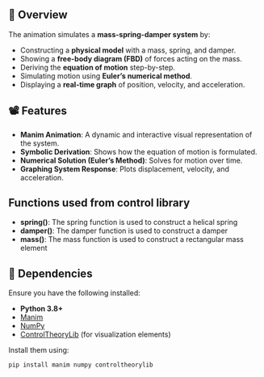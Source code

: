 ## 📌 Overview

The animation simulates a **mass-spring-damper system** by:
- Constructing a **physical model** with a mass, spring, and damper.
- Showing a **free-body diagram (FBD)** of forces acting on the mass.
- Deriving the **equation of motion** step-by-step.
- Simulating motion using **Euler’s numerical method**.
- Displaying a **real-time graph** of position, velocity, and acceleration.

## 📽️ Features 

- **Manim Animation**: A dynamic and interactive visual representation of the system.
- **Symbolic Derivation**: Shows how the equation of motion is formulated.
- **Numerical Solution (Euler’s Method)**: Solves for motion over time.
- **Graphing System Response**: Plots displacement, velocity, and acceleration.

## Functions used from control library

- **spring()**: The spring function is used to construct a helical spring  
- **damper()**: The damper function is used to construct a damper
- **mass()**: The mass function is used to construct a rectangular mass element

## 📌 Dependencies

Ensure you have the following installed:

- **Python 3.8+**
- [Manim](https://docs.manim.community/en/stable/installation.html)
- [NumPy](https://numpy.org/install/)
- [ControlTheoryLib](https://pypi.org/project/controltheorylib/) (for visualization elements)

Install them using:

```sh
pip install manim numpy controltheorylib
